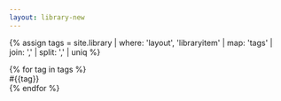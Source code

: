 ```yaml
---
layout: library-new
---
```


<!--Table-->

{% assign tags = site.library | where: 'layout', 'libraryitem' | map: 'tags' | join: ',' | split: ',' | uniq %}
<div class="w-100 center flex flex-wrap">
{% for tag in tags %}
<div class="w-third-l w-100 pa3 item">
    <div class="pa4 bg-newmba-offwhite f5 br2">
        <div class="newmba-purple">#{{tag}}</div>
    </div>
</div>
{% endfor %}
</div>